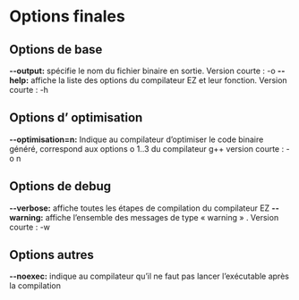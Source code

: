 # Options finales
## Options de base
**--output:** spécifie le nom du fichier binaire en sortie.
Version courte :  -o
**--help:** affiche la liste des options du compilateur EZ et  leur fonction. 
Version courte :  -h
## Options d’ optimisation
**--optimisation=n:** Indique au compilateur d’optimiser le code binaire généré, correspond aux options o 1..3 du compilateur g++
version courte : -o n
## Options de debug
**--verbose:** affiche toutes les étapes de compilation du compilateur EZ
**--warning:** affiche l’ensemble des messages  de type « warning » . 
Version courte : -w
## Options autres
**--noexec:** indique au compilateur qu’il ne faut pas lancer l’exécutable après la compilation
